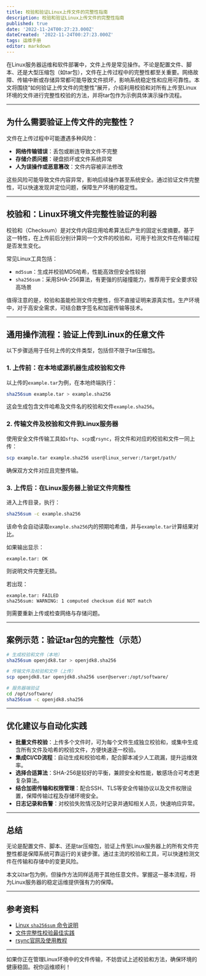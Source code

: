 ```yaml
---
title: 校验和验证Linux上传文件的完整性指南
description: 校验和验证Linux上传文件的完整性指南
published: true
date: '2022-11-24T00:27:23.000Z'
dateCreated: '2022-11-24T00:27:23.000Z'
tags: 运维手册
editor: markdown
---
```


在Linux服务器运维和软件部署中，文件上传是常见操作。不论是配置文件、脚本、还是大型压缩包（如tar包），文件在上传过程中的完整性都至关重要。网络故障、传输中断或存储异常都可能导致文件损坏，影响系统稳定性和应用可靠性。本文将围绕“如何验证上传文件的完整性”展开，介绍利用校验和对所有上传至Linux环境的文件进行完整性校验的方法，并将tar包作为示例具体演示操作流程。

<!-- more -->

---

## 为什么需要验证上传文件的完整性？

文件在上传过程中可能遭遇多种风险：

- **网络传输错误**：丢包或断连导致文件不完整
- **存储介质问题**：硬盘损坏或文件系统异常
- **人为误操作或恶意篡改**：文件内容被非法修改

这些风险可能导致文件内容异常，影响后续操作甚至系统安全。通过验证文件完整性，可以快速发现并定位问题，保障生产环境的稳定性。

---

## 校验和：Linux环境文件完整性验证的利器

校验和（Checksum）是对文件内容应用哈希算法后产生的固定长度摘要。基于这一特性，在上传前后分别计算同一个文件的校验和，可用于检测文件在传输过程是否发生变化。

常见Linux工具包括：

- `md5sum`：生成并校验MD5哈希，性能高效但安全性较弱
- `sha256sum`：采用SHA-256算法，有更强的抗碰撞能力，推荐用于安全要求较高场景

值得注意的是，校验和虽能检测文件完整性，但不直接证明来源真实性。生产环境中，对于高安全需求，可结合数字签名和加密传输等技术。

---

## 通用操作流程：验证上传到Linux的任意文件

以下步骤适用于任何上传的文件类型，包括但不限于tar压缩包。

### 1. 上传前：在本地或源机器生成校验和文件

以上传的`example.tar`为例，在本地终端执行：

```bash
sha256sum example.tar > example.sha256
```

这会生成包含文件哈希及文件名的校验和文件`example.sha256`。

### 2. 传输文件及校验和文件到Linux服务器

使用安全文件传输工具如`sftp`、`scp`或`rsync`，将文件和对应的校验和文件一同上传：

```bash
scp example.tar example.sha256 user@linux_server:/target/path/
```

确保双方文件对应且完整传输。

### 3. 上传后：在Linux服务器上验证文件完整性

进入上传目录，执行：

```bash
sha256sum -c example.sha256
```

该命令会自动读取`example.sha256`内的预期哈希值，并与`example.tar`计算结果对比。

如果输出显示：

```
example.tar: OK
```

则说明文件完整无损。

若出现：

```
example.tar: FAILED
sha256sum: WARNING: 1 computed checksum did NOT match
```

则需要重新上传或检查网络与存储问题。

---

## 案例示范：验证tar包的完整性（示范）

```bash
# 生成校验和文件（本地）
sha256sum openjdk8.tar > openjdk8.sha256

# 传输文件及校验和文件（上传）
scp openjdk8.tar openjdk8.sha256 user@server:/opt/software/

# 服务器端验证
cd /opt/software/
sha256sum -c openjdk8.sha256
```

---

## 优化建议与自动化实践

- **批量文件校验**：上传多个文件时，可为每个文件生成独立校验和，或集中生成含所有文件及哈希的校验文件，方便快速逐一校验。
- **集成CI/CD流程**：自动生成和校验哈希，配合脚本减少人工疏漏，提升运维效率。
- **选择合适算法**：SHA-256是较好的平衡，兼顾安全和性能，敏感场合可考虑更复杂算法。
- **结合加密传输和权限管理**：配合SSH、TLS等安全传输协议以及文件权限设置，保障传输过程及存储环境安全。
- **日志记录和告警**：对校验失败情况及时记录并通知相关人员，快速响应异常。

---

## 总结

无论是配置文件、脚本、还是tar压缩包，验证上传至Linux服务器上的所有文件完整性都是保障系统可靠运行的关键步骤。通过主流的校验和工具，可以快速检测文件在传输和存储中的变更风险。

本文以tar包为例，但操作方法同样适用于其他任意文件。掌握这一基本流程，将为Linux服务器的稳定运维提供强有力的保障。

---

## 参考资料

- [Linux `sha256sum` 命令说明](https://linux.die.net/man/1/sha256sum)
- [文件完整性校验最佳实践](https://www.kernel.org/doc/html/latest/admin-guide/kernel-parameters.html#parameters)
- [rsync官网及使用教程](https://rsync.samba.org/)

---

如果你正在管理Linux环境中的文件传输，不妨尝试上述校验和方法，确保环境的健康稳固。祝你运维顺利！
